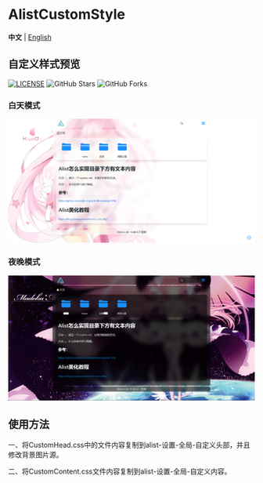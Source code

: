 # AlistCustomStyle
**中文** | [English](https://github.com/maytom2016/AlistCustomStyle/blob/main/EN_README%20.md)
## 自定义样式预览
[![LICENSE](https://img.shields.io/github/license/mashape/apistatus.svg?style=flat-square&label=LICENSE)](https://github.com/maytom2016/AlistCustomStyle/blob/master/LICENSE)
![GitHub Stars](https://img.shields.io/github/stars/maytom2016/AlistCustomStyle?style=flat-square&label=Stars&logo=github)
![GitHub Forks](https://img.shields.io/github/forks/maytom2016/AlistCustomStyle.svg?style=flat-square&label=Forks&logo=github)
### 白天模式 
![Image text](https://github.com/maytom2016/AlistCustomStyle/blob/main/ui-light.png)

### 夜晚模式
![Image text](https://github.com/maytom2016/AlistCustomStyle/blob/main/ui-dark.png)

## 使用方法
一、将CustomHead.css中的文件内容复制到alist-设置-全局-自定义头部，并且修改背景图片源。

二、将CustomContent.css文件内容复制到alist-设置-全局-自定义内容。
